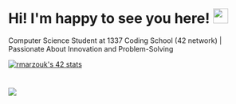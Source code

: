 
# Hi! I'm happy to see you here! <img src="https://raw.githubusercontent.com/MartinHeinz/MartinHeinz/master/wave.gif" width="30px">

Computer Science Student at 1337 Coding School (42 network) | Passionate About Innovation and Problem-Solving

<a href="https://github.com/oakoudad/badge42"><img src="https://badge.mediaplus.ma/greenbinary/rmarzouk" alt="rmarzouk's 42 stats" /></a>


# [![](https://visitcount.itsvg.in/api?id=rafiq-03&label=Profile%20Views&color=3&icon=0&pretty=true)](https://visitcount.itsvg.in)  
